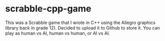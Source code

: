 # scrabble-cpp-game

This was a Scrabble game that I wrote in C++ using the Allegro graphics library back in grade 12). Decided to upload it to Github to store it. You can play as human vs AI, human vs human, or AI vs AI.
